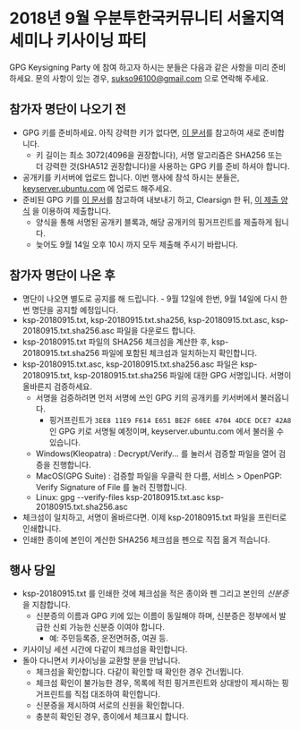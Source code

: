 # 2018년 9월 우분투한국커뮤니티 서울지역 세미나 키사이닝 파티

GPG Keysigning Party 에 참여 하고자 하시는 분들은 다음과 같은 사항을 미리 준비하세요.
문의 사항이 있는 경우, [sukso96100@gmail.com](mailto:sukso96100@gmail.com) 으로 연락해 주세요.

## 참가자 명단이 나오기 전
- GPG 키를 준비하세요. 아직 강력한 키가 없다면, [이 문서](../../create-gpg-key.md)를 참고하여 새로 준비합니다.
    - 키 길이는 최소 3072(4096을 권장합니다), 서명 알고리즘은 SHA256 또는 더 강력한 것(SHA512 권장합니다)을 사용하는 GPG 키를 준비 하셔야 합니다.
- 공개키를 키서버에 업로드 합니다. 이번 행사에 참석 하시는 분들은, [keyserver.ubuntu.com](https://keyserver.ubuntu.com) 에 업로드 해주세요.
- 준비된 GPG 키를 [이 문서](../../attending.md)를 참고하여 내보내기 하고, Clearsign 한 뒤, [이 제출 양식](https://goo.gl/forms/UAoVSVp6KDKtRcgG2) 을 이용하여 제출합니다.
    - 양식을 통해 서명된 공개키 블록과, 해당 공개키의 핑거프린트를 제출하게 됩니다.
    - 늦어도 9월 14일 오후 10시 까지 모두 제출해 주시기 바랍니다.

## 참가자 명단이 나온 후
- 명단이 나오면 별도로 공지를 해 드립니다. - 9월 12일에 한번, 9월 14일에 다시 한번 명단을 공지할 예정입니다.
- ksp-20180915.txt, ksp-20180915.txt.sha256, ksp-20180915.txt.asc, ksp-20180915.txt.sha256.asc 파일을 다운로드 합니다.
- ksp-20180915.txt 파일의 SHA256 체크섬을 계산한 후, ksp-20180915.txt.sha256 파일에 포함된 체크섬과 일치하는지 확인합니다.
- ksp-20180915.txt.asc, ksp-20180915.txt.sha256.asc 파일은 ksp-20180915.txt, ksp-20180915.txt.sha256 파일에 대한 GPG 서명입니다. 서명이 올바른지 검증하세요.
    - 서명을 검증하려면 먼저 서명에 쓰인 GPG 키의 공개키를 키서버에서 불러옵니다.
        - 핑거프린트가 `3EE8 11E9 F614 E651 BE2F 60EE 4704 4DCE DCE7 42A8` 인 GPG 키로 서명될 예정이며, keyserver.ubuntu.com 에서 불러올 수 있습니다.
    - Windows(Kleopatra) : Decrypt/Verify... 를 눌러서 검증할 파일을 열어 검증을 진행합니다.
    - MacOS(GPG Suite) : 검증할 파일을 우클릭 한 다름, 서비스 > OpenPGP: Verify Signature of File 를 눌러 진행합니다.
    - Linux: gpg --verify-files ksp-20180915.txt.asc ksp-20180915.txt.sha256.asc
- 체크섬이 일치하고, 서명이 올바르다면. 이제 ksp-20180915.txt 파일을 프린터로 인쇄합니다.
- 인쇄한 종이에 본인이 계산한 SHA256 체크섬을 펜으로 직접 옮겨 적습니다.

## 행사 당일
- ksp-20180915.txt 를 인쇄한 것에 체크섬을 적은 종이와 펜 그리고 본인의 *신분증* 을 지참합니다.
    - 신분증의 이름과 GPG 키에 있는 이름이 동일해야 하며, 신분증은 정부에서 발급한 신뢰 가능한 신분증 이여야 합니다.
        - 예: 주민등록증, 운전면허증, 여권 등.
- 키사이닝 세션 시간에 다같이 체크섬을 확인합니다.
- 돌아 다니면서 키사이닝을 교환할 분을 만납니다.
    - 체크섬을 확인합니다. 다같이 확인할 때 확인한 경우 건너뜁니다.
    - 체크섬 확인이 불가능한 경우, 목록에 적힌 핑거프린트와 상대방이 제시하는 핑거프린트를 직접 대조하여 확인합니다.
    - 신분증을 제시하여 서로의 신원을 확인합니다.
    - 충분히 확인된 경우, 종이에서 체크표시 합니다.
